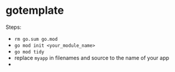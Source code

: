 # gotemplate

Steps:

- `rm go.sum go.mod`
- `go mod init <your_module_name>`
- `go mod tidy`
- replace `myapp` in filenames and source to the name of your app
-
